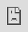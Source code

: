 ```yaml
---
title: Fusion 360 Make Manufacture Model Copy
date: 2023-06-14T12:56:22
lastmod: 2024-01-25T05:33:11
tags:
  - Fusion 360
---
```


[![Manufacture Model in Fusion 360](attachments/2023-fusion-360-create-manufacture-model.png)](attachments/2023-fusion-360-create-manufacture-model.png)

[Fusion 360](fusion-360.md) has multiple workspaces. We have used the Design and Render workspaces. Another workspace is the Manufacture workspace. This workspace is for preparing a model for fabrication and generating toolpaths.

By creating a manufacture model copy of your design model, you can move the parts around and lay them flat without changing your design model. If you change your design model then the manufacture model updates automatically. This can be helpful for making variations of [patterns ](fusion-360-basic-pattern-tools.md)and designs.

If you make changes to the manufacture model, it does not update the design model. This can be helpful if for testing. Perhaps you want to add or remove a portion of a piece to see how it works but don't want to capture it in your design history. Then making the changes in your manufacture model is a good idea. Otherwise it is best to make changes in the design model.

You can have multiple manufacture models.

<div class="vidoe-grid">
<div class="video-card">

## Make a Manufacture Model Copy of Your Design

<div class="iframe-16-9-container"><iframe class="youTubeIframe" style="position: absolute; top: 0; bottom: 0; left: 0; width: 100%; height: 100%; border: 0; z-index: 1;" src="https://www.youtube.com/embed/bhVPR4CUOUk?rel=0" width="560" height="315" frameborder="0" allowfullscreen="allowfullscreen"></iframe></div>

</div>
</div>
